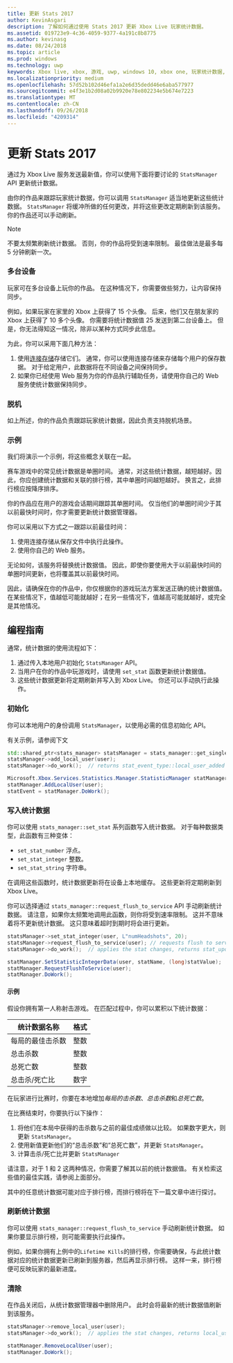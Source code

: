 ```yaml
---
title: 更新 Stats 2017
author: KevinAsgari
description: 了解如何通过使用 Stats 2017 更新 Xbox Live 玩家统计数据。
ms.assetid: 019723e9-4c36-4059-9377-4a191c8b8775
ms.author: kevinasg
ms.date: 08/24/2018
ms.topic: article
ms.prod: windows
ms.technology: uwp
keywords: Xbox live, xbox, 游戏, uwp, windows 10, xbox one, 玩家统计数据, stats 2017
ms.localizationpriority: medium
ms.openlocfilehash: 57d52b102d46efa1a2e6d35dedd46e6aba577977
ms.sourcegitcommit: e4f3e1b2d08a02b9920e78e802234e5b674e7223
ms.translationtype: MT
ms.contentlocale: zh-CN
ms.lasthandoff: 09/26/2018
ms.locfileid: "4209314"
---
```

# <a name="updating-stats-2017"></a>更新 Stats 2017

通过为 Xbox Live 服务发送最新值，你可以使用下面将要讨论的 `StatsManager` API 更新统计数据。

由你的作品来跟踪玩家统计数据，你可以调用 `StatsManager` 适当地更新这些统计数据。  `StatsManager` 将缓冲所做的任何更改，并将这些更改定期刷新到该服务。  你的作品还可以手动刷新。

> [!NOTE]
> 不要太频繁刷新统计数据。  否则，你的作品将受到速率限制。  最佳做法是最多每 5 分钟刷新一次。

### <a name="multiple-devices"></a>多台设备

玩家可在多台设备上玩你的作品。  在这种情况下，你需要做些努力，让内容保持同步。

例如，如果玩家在家里的 Xbox 上获得了 15 个头像。  后来，他们又在朋友家的 Xbox 上获得了 10 多个头像。  你需要将统计数据值 25 发送到第二台设备上。  但是，你无法得知这一情况，除非以某种方式同步此信息。

为此，你可以采用下面几种方法：

1. 使用[连接存储](../storage-platform/connected-storage/connected-storage-technical-overview.md)存储它们。  通常，你可以使用连接存储来存储每个用户的保存数据。  对于给定用户，此数据将在不同设备之间保持同步。
2. 如果你已经使用 Web 服务为你的作品执行辅助任务，请使用你自己的 Web 服务使统计数据保持同步。

### <a name="offline"></a>脱机

如上所述，你的作品负责跟踪玩家统计数据，因此负责支持脱机场景。 

### <a name="examples"></a>示例

我们将演示一个示例，将这些概念关联在一起。

赛车游戏中的常见统计数据是单圈时间。  通常，对这些统计数据，越短越好。因此，你应创建统计数据和关联的排行榜，其中单圈时间越短越好。  换言之，此排行榜应按降序排序。

你的作品应在用户的游戏会话期间跟踪其单圈时间。  仅当他们的单圈时间少于其以前最快时间时，你才需要更新统计数据管理器。

你可以采用以下方式之一跟踪以前最佳时间：
1. 使用连接存储从保存文件中执行此操作。
2. 使用你自己的 Web 服务。

无论如何，该服务将替换统计数据值。  因此，即使你要使用大于以前最快时间的单圈时间更新，也将覆盖其以前最快时间。

因此，请确保在你的作品中，你仅根据你的游戏玩法方案发送正确的统计数据值。  在某些情况下，值越低可能就越好；在另一些情况下，值越高可能就越好，或完全是其他情况。

## <a name="programming-guide"></a>编程指南

通常，统计数据的使用流程如下：

1. 通过传入本地用户初始化 `StatsManager` API。
1. 当用户在你的作品中玩游戏时，请使用 `set_stat` 函数更新统计数据值。
1. 这些统计数据更新将定期刷新并写入到 Xbox Live。  你还可以手动执行此操作。

### <a name="initialization"></a>初始化

你可以本地用户的身份调用 `StatsManager`，以使用必需的信息初始化 API。

有关示例，请参阅下文

```cpp
std::shared_ptr<stats_manager> statsManager = stats_manager::get_singleton_instance();
statsManager->add_local_user(user);
statsManager->do_work();  // returns stat_event_type::local_user_added
```

```csharp
Microsoft.Xbox.Services.Statistics.Manager.StatisticManager statManager = StatisticManager.SingletonInstance;
statManager.AddLocalUser(user);
statEvent = statManager.DoWork();
```

### <a name="writing-stats"></a>写入统计数据

你可以使用 `stats_manager::set_stat` 系列函数写入统计数据。  对于每种数据类型，此函数有三种变体：

* `set_stat_number` 浮点。
* `set_stat_integer` 整数。
* `set_stat_string` 字符串。

在调用这些函数时，统计数据更新将在设备上本地缓存。  这些更新将定期刷新到 Xbox Live。

你可以选择通过 `stats_manager::request_flush_to_service` API 手动刷新统计数据。  请注意，如果你太频繁地调用此函数，则你将受到速率限制。  这并不意味着将不更新统计数据。  这只意味着超时到期时将会进行更新。

```cpp
statsManager->set_stat_integer(user, L"numHeadshots", 20);
statsManager->request_flush_to_service(user); // requests flush to service, performs a do_work
statsManager->do_work();  // applies the stat changes, returns stat_update_complete after flush to service
```

```csharp
statManager.SetStatisticIntegerData(user, statName, (long)statValue);
statManager.RequestFlushToService(user);
statManager.DoWork();
```

#### <a name="example"></a>示例

假设你拥有第一人称射击游戏。  在匹配过程中，你可以累积以下统计数据：

| 统计数据名称 | 格式 |
|-----------|--------|
| 每局的最佳击杀数 | 整数 |
| 总击杀数 | 整数 |
| 总死亡数 | 整数 |
| 总击杀/死亡比 | 数字 |

在玩家进行比赛时，你要在本地增加*每局的击杀数*、*总击杀数*和*总死亡数*。

在比赛结束时，你要执行以下操作：
1. 将他们在本局中获得的击杀数与之前的最佳成绩做以比较。  如果数字更大，则更新 `StatsManager`。
2. 使用新值更新他们的“总击杀数”和“总死亡数”，并更新 `StatsManager`。
3. 计算击杀/死亡比并更新 `StatsManager`

请注意，对于 1 和 2 这两种情况，你需要了解其以前的统计数据值。  有关检索这些值的最佳实践，请参阅上面部分。

其中的任意统计数据可能对应于排行榜，而排行榜将在下一篇文章中进行探讨。

### <a name="flushing-stats"></a>刷新统计数据

你可以使用 `stats_manager::request_flush_to_service` 手动刷新统计数据。  如果你要显示排行榜，则可能需要执行此操作。

例如，如果你拥有上例中的`Lifetime Kills`的排行榜，你需要确保，与此统计数据对应的统计数据更新已刷新到服务器，然后再显示排行榜。  这样一来，排行榜便可反映玩家的最新进度。

### <a name="cleanup"></a>清除
在作品关闭后，从统计数据管理器中删除用户。 此时会将最新的统计数据值刷新到该服务。

```cpp
statsManager->remove_local_user(user);
statsManager->do_work();  // applies the stat changes, returns local_user_removed after flush to service
```

```csharp
statManager.RemoveLocalUser(user);
statManager.DoWork();
```
